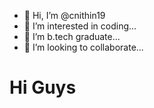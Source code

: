 - 👋 Hi, I’m @cnithin19
- 👀 I’m interested in coding...
- 🌱 I’m b.tech graduate...
- 💞️ I’m looking to collaborate...
<h1>Hi Guys</h1>


<!---
cnithin19/cnithin19 is a ✨ special ✨ repository because its `README.md` (this file) appears on your GitHub profile.
You can click the Preview link to take a look at your changes.
--->
